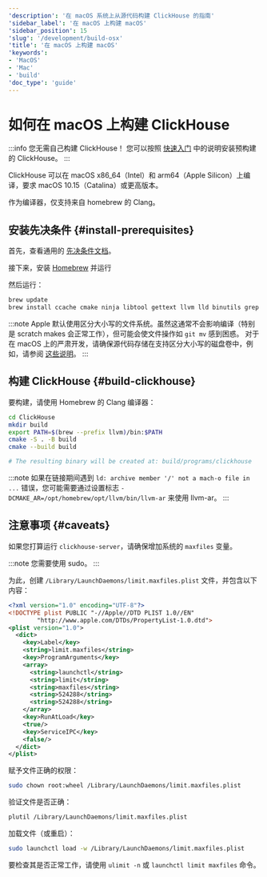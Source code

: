 ```yaml
---
'description': '在 macOS 系统上从源代码构建 ClickHouse 的指南'
'sidebar_label': '在 macOS 上构建 macOS'
'sidebar_position': 15
'slug': '/development/build-osx'
'title': '在 macOS 上构建 macOS'
'keywords':
- 'MacOS'
- 'Mac'
- 'build'
'doc_type': 'guide'
---
```



# 如何在 macOS 上构建 ClickHouse

:::info 您无需自己构建 ClickHouse！
您可以按照 [快速入门](https://clickhouse.com/#quick-start) 中的说明安装预构建的 ClickHouse。
:::

ClickHouse 可以在 macOS x86_64（Intel）和 arm64（Apple Silicon）上编译，要求 macOS 10.15（Catalina）或更高版本。

作为编译器，仅支持来自 homebrew 的 Clang。

## 安装先决条件 {#install-prerequisites}

首先，查看通用的 [先决条件文档](developer-instruction.md)。

接下来，安装 [Homebrew](https://brew.sh/) 并运行

然后运行：

```bash
brew update
brew install ccache cmake ninja libtool gettext llvm lld binutils grep findutils nasm bash rust rustup
```

:::note
Apple 默认使用区分大小写的文件系统。虽然这通常不会影响编译（特别是 scratch makes 会正常工作），但可能会使文件操作如 `git mv` 感到困惑。
对于在 macOS 上的严肃开发，请确保源代码存储在支持区分大小写的磁盘卷中，例如，请参阅 [这些说明](https://brianboyko.medium.com/a-case-sensitive-src-folder-for-mac-programmers-176cc82a3830)。
:::

## 构建 ClickHouse {#build-clickhouse}

要构建，请使用 Homebrew 的 Clang 编译器：

```bash
cd ClickHouse
mkdir build
export PATH=$(brew --prefix llvm)/bin:$PATH
cmake -S . -B build
cmake --build build

# The resulting binary will be created at: build/programs/clickhouse
```

:::note
如果在链接期间遇到 `ld: archive member '/' not a mach-o file in ...` 错误，您可能需要通过设置标志 `-DCMAKE_AR=/opt/homebrew/opt/llvm/bin/llvm-ar` 来使用 llvm-ar。
:::

## 注意事项 {#caveats}

如果您打算运行 `clickhouse-server`，请确保增加系统的 `maxfiles` 变量。

:::note
您需要使用 sudo。
:::

为此，创建 `/Library/LaunchDaemons/limit.maxfiles.plist` 文件，并包含以下内容：

```xml
<?xml version="1.0" encoding="UTF-8"?>
<!DOCTYPE plist PUBLIC "-//Apple//DTD PLIST 1.0//EN"
        "http://www.apple.com/DTDs/PropertyList-1.0.dtd">
<plist version="1.0">
  <dict>
    <key>Label</key>
    <string>limit.maxfiles</string>
    <key>ProgramArguments</key>
    <array>
      <string>launchctl</string>
      <string>limit</string>
      <string>maxfiles</string>
      <string>524288</string>
      <string>524288</string>
    </array>
    <key>RunAtLoad</key>
    <true/>
    <key>ServiceIPC</key>
    <false/>
  </dict>
</plist>
```

赋予文件正确的权限：

```bash
sudo chown root:wheel /Library/LaunchDaemons/limit.maxfiles.plist
```

验证文件是否正确：

```bash
plutil /Library/LaunchDaemons/limit.maxfiles.plist
```

加载文件（或重启）：

```bash
sudo launchctl load -w /Library/LaunchDaemons/limit.maxfiles.plist
```

要检查其是否正常工作，请使用 `ulimit -n` 或 `launchctl limit maxfiles` 命令。
